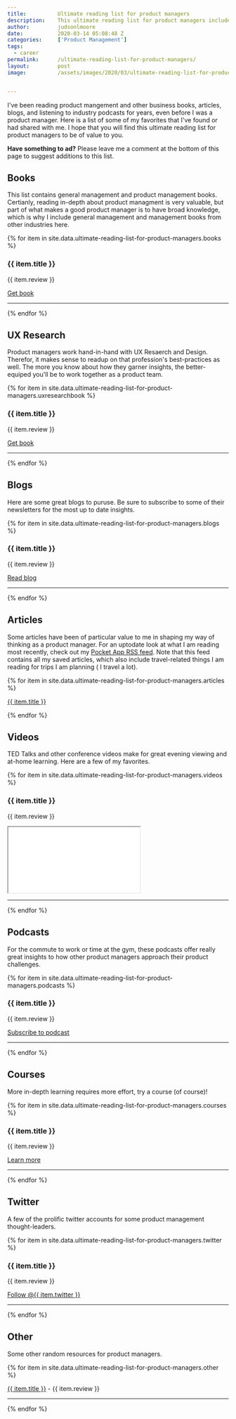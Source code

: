 ```yaml
---
title:			Ultimate reading list for product managers
description:	This ultimate reading list for product managers includes books, articles, blogs, and even podcasts and some videos, all curated with the product management professional in mind.  
author:			judsonlmoore
date:			2020-03-14 05:08:48 Z
categories:		['Product Management']
tags:			
  - career
permalink:		/ultimate-reading-list-for-product-managers/
layout:			post
image:			/assets/images/2020/03/ultimate-reading-list-for-product-managers.jpg


---
```



I've been reading product mangement and other business books, articles, blogs, and listening to industry podcasts for years, even before I was a product manager. Here is a list of some of my favorites that I've found or had shared with me. I hope that you will find this ultimate reading list for product managers to be of value to you. 

**Have something to ad?** Please leave me a comment at the bottom of this page to suggest additions to this list. 

## Books 

This list contains general management and product management books. Certianly, reading in-depth about product managment is very valuable, but part of what makes a good product manager is to have broad knowledge, which is why I include general management and management books from other industries here.

{% for item in site.data.ultimate-reading-list-for-product-managers.books %}
<h3 class="h5">{{ item.title }}</h3>
<p>{{ item.review }}</p>
<a href="{{ item.url }}" class="btn btn-primary" target="_blank">Get book</a>
<hr>
{% endfor %}

## UX Research

Product managers work hand-in-hand with UX Resaerch and Design. Therefor, it makes sense to readup on that profession's best-practices as well. The more you know about how they garner insights, the better-equiped you'll be to work together as a product team.

{% for item in site.data.ultimate-reading-list-for-product-managers.uxresearchbook %}
<h3 class="h5">{{ item.title }}</h3>
<p>{{ item.review }}</p>
<a href="{{ item.url }}" class="btn btn-primary" target="_blank">Get book</a>
<hr>
{% endfor %}

## Blogs

Here are some great blogs to puruse. Be sure to subscribe to some of their newsletters for the most up to date insights. 

{% for item in site.data.ultimate-reading-list-for-product-managers.blogs %}
<h3 class="h5">{{ item.title }}</h3>
<p>{{ item.review }}</p>
<a href="{{ item.url }}" class="btn btn-primary" target="_blank">Read blog</a>
<hr>
{% endfor %}

## Articles

Some articles have been of particular value to me in shaping my way of thinking as a product manager. For an uptodate look at what I am reading most recently, check out my [Pocket App RSS feed](https://getpocket.com/users/judsonlmoore/feed/all). Note that this feed contains all my saved articles, which also include travel-related things I am reading for trips I am planning ( I travel a lot). 

{% for item in site.data.ultimate-reading-list-for-product-managers.articles %}
<p><a href="{{ item.url }}" target="_blank">{{ item.title }}</a></p>
{% endfor %}

## Videos

TED Talks and other conference videos make for great evening viewing and at-home learning. Here are a few of my favorites. 

{% for item in site.data.ultimate-reading-list-for-product-managers.videos %}
<h3 class="h5">{{ item.title }}</h3>
<p>{{ item.review }}</p>
<div class="embed-responsive embed-responsive-16by9">
  <iframe class="embed-responsive-item" src="{{ item.url }}" allowfullscreen></iframe>
</div>
<hr>
{% endfor %}

## Podcasts

For the commute to work or time at the gym, these podcasts offer really great insights to how other product managers approach their product challenges. 

{% for item in site.data.ultimate-reading-list-for-product-managers.podcasts %}
<h3 class="h5">{{ item.title }}</h3>
<p>{{ item.review }}</p>
<p><a href="{{ item.url }}" class="btn btn-primary" target="_blank">Subscribe to podcast</a></p>
<hr>
{% endfor %}

## Courses

More in-depth learning requires more effort, try a course (of course)!

{% for item in site.data.ultimate-reading-list-for-product-managers.courses %}
<h3 class="h5">{{ item.title }}</h3>
<p>{{ item.review }}</p>
<p><a href="{{ item.url }}" class="btn btn-primary" target="_blank">Learn more</a></p>
<hr>
{% endfor %}

## Twitter

A few of the prolific twitter accounts for some product management thought-leaders. 

{% for item in site.data.ultimate-reading-list-for-product-managers.twitter %}
<h3 class="h5">{{ item.title }}</h3>
<p>{{ item.review }}</p>
<p><a href="https://twitter.com/{{ item.twitter }}?ref_src=twsrc%5Etfw" class="twitter-follow-button" data-size="large" data-show-count="false">Follow @{{ item.twitter }}</a><script async src="https://platform.twitter.com/widgets.js" charset="utf-8"></script></p>
<hr>
{% endfor %}

## Other

Some other random resources for product managers. 

{% for item in site.data.ultimate-reading-list-for-product-managers.other %}
<p><a href="{{ item.url }}" target="_blank">{{ item.title }}</a> - {{ item.review }}</p>
<hr>
{% endfor %}